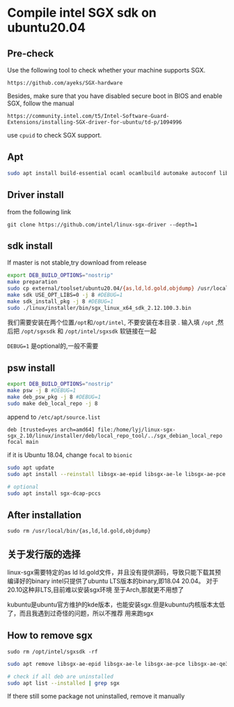 # Compile intel SGX sdk on ubuntu20.04

## Pre-check
Use the following tool to check whether your machine supports SGX.
```link
https://github.com/ayeks/SGX-hardware
```
Besides, make sure that you have disabled secure boot in BIOS and enable SGX, follow the manual
```link
https://community.intel.com/t5/Intel-Software-Guard-Extensions/installing-SGX-driver-for-ubuntu/td-p/1094996
```

use `cpuid` to check SGX support.

## Apt

```bash
sudo apt install build-essential ocaml ocamlbuild automake autoconf libtool wget python libssl-dev git cmake perl libssl-dev libcurl4-openssl-dev protobuf-compiler libprotobuf-dev debhelper reprepro unzip
```

## Driver install
from the following link
```link
git clone https://github.com/intel/linux-sgx-driver --depth=1
```

## sdk install

If master is not stable,try download from release

```bash
export DEB_BUILD_OPTIONS="nostrip"
make preparation
sudo cp external/toolset/ubuntu20.04/{as,ld,ld.gold,objdump} /usr/local/bin
make sdk USE_OPT_LIBS=0 -j 8 #DEBUG=1
make sdk_install_pkg -j 8 #DEBUG=1
sudo ./linux/installer/bin/sgx_linux_x64_sdk_2.12.100.3.bin
```



我们需要安装在两个位置`/opt`和`/opt/intel`, 不要安装在本目录 . 输入填 `/opt` ,然后把 `/opt/sgxsdk` 和 `/opt/intel/sgxsdk` 软链接在一起

`DEBUG=1`  是optional的,一般不需要

## psw install
```bash
export DEB_BUILD_OPTIONS="nostrip"
make psw -j 8 #DEBUG=1
make deb_psw_pkg -j 8 #DEBUG=1
sudo make deb_local_repo -j 8
```

append to `/etc/apt/source.list`

```
deb [trusted=yes arch=amd64] file:/home/lyj/linux-sgx-sgx_2.10/linux/installer/deb/local_repo_tool/../sgx_debian_local_repo focal main
```
if it is Ubuntu 18.04, change `focal` to `bionic`
```bash
sudo apt update
sudo apt install --reinstall libsgx-ae-epid libsgx-ae-le libsgx-ae-pce libsgx-ae-qe3 libsgx-ae-qve libsgx-aesm-ecdsa-plugin libsgx-aesm-epid-plugin libsgx-aesm-launch-plugin libsgx-aesm-pce-plugin libsgx-aesm-quote-ex-plugin libsgx-dcap-default-qpl-dev libsgx-dcap-default-qpl libsgx-dcap-ql-dev libsgx-dcap-ql libsgx-enclave-common-dbgsym libsgx-enclave-common-dev libsgx-enclave-common libsgx-epid-dev libsgx-epid libsgx-launch-dev libsgx-launch libsgx-pce-logic libsgx-qe3-logic libsgx-quote-ex-dev libsgx-quote-ex libsgx-uae-service libsgx-urts-dbgsym libsgx-urts sgx-aesm-service libsgx-dcap-quote-verify libsgx-headers
```

```bash
# optional
sudo apt install sgx-dcap-pccs
```


## After installation

```
sudo rm /usr/local/bin/{as,ld,ld.gold,objdump}
```


## 关于发行版的选择
linux-sgx需要特定的as ld ld.gold文件，并且没有提供源码，导致只能下载其预编译好的binary
intel只提供了ubuntu LTS版本的binary,即18.04 20.04。 
对于20.10这种非LTS,目前难以安装sgx环境
至于Arch,那就更不用想了

kubuntu是ubuntu官方维护的kde版本，也能安装sgx.但是kubuntu内核版本太低了，而且我遇到过奇怪的问题，所以不推荐 用来跑sgx

## How to remove sgx

```
sudo rm /opt/intel/sgxsdk -rf
```

```bash
sudo apt remove libsgx-ae-epid libsgx-ae-le libsgx-ae-pce libsgx-ae-qe3 libsgx-ae-qve libsgx-aesm-ecdsa-plugin libsgx-aesm-epid-plugin libsgx-aesm-launch-plugin libsgx-aesm-pce-plugin libsgx-aesm-quote-ex-plugin libsgx-dcap-default-qpl-dev libsgx-dcap-default-qpl libsgx-dcap-ql-dev libsgx-dcap-ql libsgx-enclave-common-dbgsym libsgx-enclave-common-dev libsgx-enclave-common libsgx-epid-dev libsgx-epid libsgx-launch-dev libsgx-launch libsgx-pce-logic libsgx-qe3-logic libsgx-quote-ex-dev libsgx-quote-ex libsgx-uae-service libsgx-urts-dbgsym libsgx-urts sgx-aesm-service libsgx-dcap-quote-verify libsgx-headers
```



```bash
# check if all deb are uninstalled
sudo apt list --installed | grep sgx
```

If there still some package not uninstalled, remove it manually

